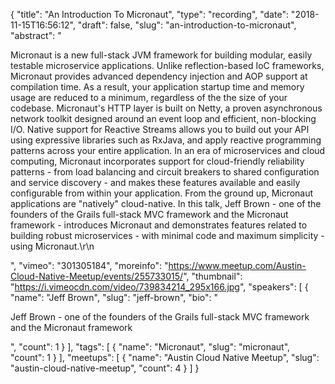 {
  "title": "An Introduction To Micronaut",
  "type": "recording",
  "date": "2018-11-15T16:56:12",
  "draft": false,
  "slug": "an-introduction-to-micronaut",
  "abstract": "<p>Micronaut is a new full-stack JVM framework for building modular, easily testable microservice applications. Unlike reflection-based IoC frameworks, Micronaut provides advanced dependency injection and AOP support at compilation time. As a result, your application startup time and memory usage are reduced to a minimum, regardless of the the size of your codebase. Micronaut's HTTP layer is built on Netty, a proven asynchronous network toolkit designed around an event loop and efficient, non-blocking I/O. Native support for Reactive Streams allows you to build out your API using expressive libraries such as RxJava, and apply reactive programming patterns across your entire application. In an era of microservices and cloud computing, Micronaut incorporates support for cloud-friendly reliability patterns - from load balancing and circuit breakers to shared configuration and service discovery - and makes these features available and easily configurable from within your application. From the ground up, Micronaut applications are \"natively\" cloud-native. In this talk, Jeff Brown - one of the founders of the Grails full-stack MVC framework and the Micronaut framework - introduces Micronaut and demonstrates features related to building robust microservices - with minimal code and maximum simplicity - using Micronaut.\r\n</p>",
  "vimeo": "301305184",
  "moreinfo": "https://www.meetup.com/Austin-Cloud-Native-Meetup/events/255733015/",
  "thumbnail": "https://i.vimeocdn.com/video/739834214_295x166.jpg",
  "speakers": [
    {
      "name": "Jeff Brown",
      "slug": "jeff-brown",
      "bio": "<p>Jeff Brown - one of the founders of the Grails full-stack MVC framework and the Micronaut framework</p>",
      "count": 1
    }
  ],
  "tags": [
    {
      "name": "Micronaut",
      "slug": "micronaut",
      "count": 1
    }
  ],
  "meetups": [
    {
      "name": "Austin Cloud Native Meetup",
      "slug": "austin-cloud-native-meetup",
      "count": 4
    }
  ]
}